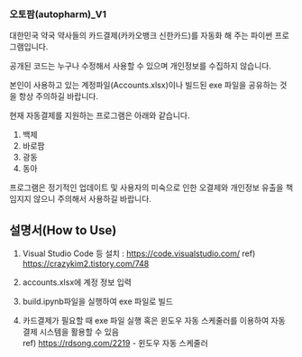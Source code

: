 ### 오토팜(autopharm)_V1
대한민국 약국 약사들의 카드결제(카카오뱅크 신한카드)를 자동화 해 주는 파이썬 프로그램입니다.

공개된 코드는 누구나 수정해서 사용할 수 있으며 개인정보를 수집하지 않습니다. 

본인이 사용하고 있는 계정파일(Accounts.xlsx)이나 빌드된 exe 파일을 공유하는 것을 항상 주의하길 바랍니다.

현재 자동결제를 지원하는 프로그램은 아래와 같습니다.
1. 백제
2. 바로팜
3. 광동
4. 동아


프로그램은 정기적인 업데이트 및 사용자의 미숙으로 인한 오결제와 개인정보 유출을 책임지지 않으니 주의해서 사용하길 바랍니다.

## 설명서(How to Use)

1. Visual Studio Code 등 설치 : https://code.visualstudio.com/
ref) https://crazykim2.tistory.com/748

2. accounts.xlsx에 계정 정보 입력



3. build.ipynb파일을 실행하여 exe 파일로 빌드


4. 카드결제가 필요할 때 exe 파일 실행 혹은 윈도우 자동 스케줄러를 이용하여 자동 결제 시스템을 활용할 수 있음  
ref) https://rdsong.com/2219 - 윈도우 자동 스케줄러


